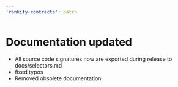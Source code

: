 ```yaml
---
'rankify-contracts': patch
---
```


# Documentation updated
- All source code signatures now are exported during release to docs/selectors.md
- fixed typos
- Removed obsolete documentation
